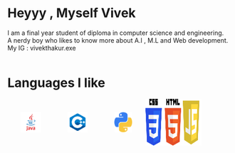 <h1>Heyyy ,  Myself Vivek</h1> 
<p>I am a final year student of diploma in computer science and engineering.         
<br>A nerdy boy who likes to know more about A.I , M.L and Web development.
<br> My IG : vivekthakur.exe</p>
<div style="display:flex"></div>
<h1> Languages I like </h1>
<div style="display:flex">
<img src="java.png" width="45px" style="padding:30px">
<img src="cpp.png" width="45px" style="padding:30px">
<img src="py.png" width="40px" style="padding:30px">
<img src="Daco.png" width="80px">
<img src="js.png" width="45px">
<img src="" width="45px">
</div>
